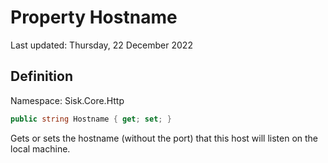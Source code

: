 # Property Hostname
Last updated: Thursday, 22 December 2022

## Definition
Namespace: Sisk.Core.Http

```csharp
public string Hostname { get; set; }
```

Gets or sets the hostname (without the port) that this host will listen on the local machine.


